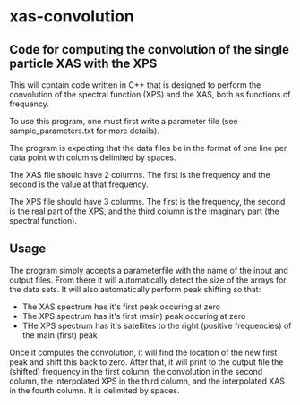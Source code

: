 # xas-convolution
## Code for computing the convolution of the single particle XAS with the XPS

This will contain code written in C++ that is designed to perform the convolution of the spectral function (XPS) and the XAS, both as functions of frequency. 

To use this program, one must first write a parameter file (see sample_parameters.txt for more details). 

The program is expecting that the data files be in the format of one line per data point with columns delimited by spaces.

The XAS file should have 2 columns. The first is the frequency and the second is the value at that frequency.

The XPS file should have 3 columns. The first is the frequency, the second is the real part of the XPS, and the third column is the imaginary part (the spectral function).

## Usage
The program simply accepts a parameterfile with the name of the input and output files. From there it will automatically detect the size of the arrays for the data sets. It will also automatically perform peak shifting so that:
+ The XAS spectrum has it's first peak occuring at zero
+ The XPS spectrum has it's first (main) peak occuring at zero
+ THe XPS spectrum has it's satellites to the right (positive frequencies) of the main (first) peak

Once it computes the convolution, it will find the location of the new first peak and shift this back to zero. After that, it will print to the output file the (shifted) frequency in the first column, the convolution in the second column, the interpolated XPS in the third column, and the interpolated XAS in the fourth column. It is delimited by spaces. 
